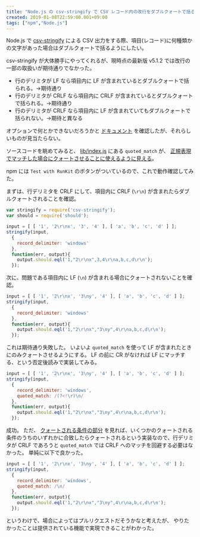 ```yaml
---
title: "Node.js の csv-stringify で CSV レコード内の改行をダブルクォートで括る"
created: 2019-01-08T22:59:00.001+09:00
tags: ["npm","Node.js"]
---
```

Node.js で [csv-stringify](https://www.npmjs.com/package/csv-stringify) による CSV 出力をする際、項目(レコード)に何種類かの文字があった場合はダブルクォートで括るようにしたい。

csv-stringify が大体勝手にやってくれるが、現時点の最新版 v5.1.2 では改行の一部の取扱いが期待通りでなかった。

- 行のデリミタが LF なら項目内に LF が含まれているとダブルクォートで括られる。→期待通り
- 行のデリミタが CRLF なら項目内に CRLF が含まれているとダブルクォートで括られる。→期待通り
- 行のデリミタが CRLF なら項目内に LF が含まれていてもダブルクォートで括られない。→期待と異なる

オプションで何とかできないだろうかと [ドキュメント](https://csv.js.org/stringify/options/) を確認したが、それらしいものが見当たらない。

ソースコードを眺めてみると、 [lib/index.js](https://github.com/adaltas/node-csv-stringify/blob/v5.1.2/lib/index.js) にある `quoted_match` が、 [正規表現でマッチした場合にクォートさせることに使えるように見える](https://github.com/adaltas/node-csv-stringify/blob/v5.1.2/lib/index.js#L395)。

npm には `Test with RunKit` のボタンがついているので、これで動作確認してみた。

まずは、行デリミタを CRLF にして、項目内に CRLF (`\r\n`) が含まれたらダブルクォートされることを確認。

```js
var stringify = require('csv-stringify');
var should = require('should');

input = [ [ '1', '2\r\nx', '3', '4' ], [ 'a', 'b', 'c', 'd' ] ];
stringify(input,
  {
    record_delimiter: 'windows'
  },
  function(err, output){
    output.should.eql('1,"2\r\nx",3,4\r\na,b,c,d\r\n');
  });
```

次に、問題である項目内に LF (`\n`) が含まれる場合にクォートされないことを確認。

```js
input = [ [ '1', '2\r\nx', '3\ny', '4' ], [ 'a', 'b', 'c', 'd' ] ];
stringify(input,
  {
    record_delimiter: 'windows'
  },
  function(err, output){
    output.should.eql('1,"2\r\nx","3\ny",4\r\na,b,c,d\r\n');
  });
```

これは期待通り失敗した。
いよいよ `quoted_match` を使って LF が含まれたときにのみクォートさせるようにする。
LF の前に CR がなければ LF にマッチする、という否定後読みで実装してみる。

```js
input = [ [ '1', '2\r\nx', '3\ny', '4' ], [ 'a', 'b', 'c', 'd' ] ];
stringify(input,
  {
    record_delimiter: 'windows',
    quoted_match: /(?<!\r)\n/
  },
  function(err, output){
    output.should.eql('1,"2\r\nx","3\ny",4\r\na,b,c,d\r\n');
  });
```

成功。
ただ、 [クォートされる条件の部分](https://github.com/adaltas/node-csv-stringify/blob/v5.1.2/lib/index.js#L399) を見れば、いくつかのクォートされる条件のうちのいずれかに合致したらクォートされるという実装なので、行デリミタが CRLF であろうと `quoted_match` では CRLF へのマッチを回避する必要はなかった。
単純に以下で良かった。

```js
input = [ [ '1', '2\r\nx', '3\ny', '4' ], [ 'a', 'b', 'c', 'd' ] ];
stringify(input,
  {
    record_delimiter: 'windows',
    quoted_match: /\n/
  },
  function(err, output){
    output.should.eql('1,"2\r\nx","3\ny",4\r\na,b,c,d\r\n');
  });
```

というわけで、場合によってはプルリクエストだそうかなと考えたが、
やりたかったことは提供されている機能で実現できることがわかった。
